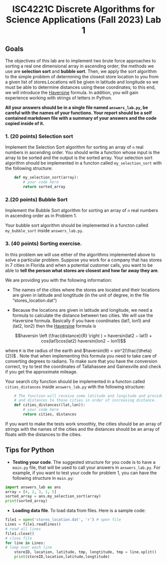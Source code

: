 <h1 style="text-align:center;">ISC4221C Discrete Algorithms for Science Applications (Fall 2023) Lab 1</h1>

## Goals
The objectives of this lab are to implement two brute force approaches to sorting a real one dimensional array in ascending order; the methods we use are **selection sort** and **bubble sort**. Then, we apply the sort algorithm to the simple problem of determining the closest store location to you from a given list of stores.Locations will be given in latitude and longitude so we must be able to determine distances using these coordinates; to this end, we will introduce the [Haversine](https://en.wikipedia.org/wiki/Haversine_formula) formula. In addition, you will gain experience working with strings of letters in Python.  

**All your answers should be in a single file named `answers_lab.py`, be careful with the names of your functions. Your report should be a self contained markdown file with a summary of your answers and the code copied inside of it.**
 
###  1. (20 points) Selection sort ###
  Implement the Selection Sort algorithm for sorting an array of `n` real numbers in ascending order. You should write a function whose input is the array to be sorted and the output is the sorted array. 
  Your selection sort algorithm should be implemented in a functon called `my_selection_sort` with the following structure:

```python
    def my_selection_sort(array):
        # your code here
        return sorted_array
```

  
###  2.(20 points) Bubble Sort  ###

Implement the Bubble Sort algorithm for sorting an array of `n` real numbers in ascending
order as in Problem 1.

Your bubble sort algorithm should be implemented in a functon called `my_bubble_sort` inside `answers_lab.py`.

### 3. (40 points) Sorting exercise.

In this problem we will use either of the algorithms implemented above to solve a particular
problem. Suppose you work for a company that has stores in 7 cities in Florida and when a potential customer calls, you want to be able to **tell the person what stores are closest and how far away they are**.

We are providing you with the following information:

* The names of the cities where the stores are located and their locations are given in latitude and longtitude (in the unit of degree, in the file “stores_location.dat”)

* Because the locations are given in latitude and longitude, we need a formula to calculate the
distance between two cities. We will use the Haversine formula. Basically if you have coordinates (lat1, lon1) and (lat2, lon2) then the [Haversine](https://en.wikipedia.org/wiki/Haversine_formula) formula is

$$haversin \left (\frac{distance}{R} \right ) =  haversin(lat2 − lat1) + cos(lat1)cos(lat2) haversin(lon2 − lon1)$$

where `R` is the radius of the earth and $haversin(θ) = sin^2(\frac{\theta}{2})$ . Note that when implementing this formula you need to take care of converting degrees to radians. To make sure that you have the conversion
correct, try to test the coordinates of Tallahassee and Gainesville and check if you get the approximate
mileage. 

Your search city function should be implemented in a functon called `cities_distances` inside `answers_lab.py` with the following structure:

```python
    # The function will receive some latitude and longitude and provide a list of cities 
    # and distances to those cities in order of increasing distance.
    def cities_distances((lat,lon)):
        # your code here
        return cities, distances
```

If you want to make the tests work smoothly, the cities should be an array of strings with the names of the cities and the distances should be an array of floats with the distances to the cities.

## Tips for Python

* **Testing your code**. The suggested structure for you code is to have a `main.py` file, that will be used to call your answers in `answers_lab.py`. For example, if you want to test your code for problem 1, you can have the following structure in `main.py`:
```python
import answers_lab as ans
array = [4, 2, 3, 1, 5]
sorted_array = ans.my_selection_sort(array)
print(sorted_array)
```

* **Loading data file**. To load data from files. Here is a sample code:
```python
file1 = open('stores_location.dat', 'r') # open file
Lines = file1.readlines()
# read all lines
file1.close()
# close file
for line in Lines:
# loop over each line
    storeID, location, latitude, tmp, longtitude, tmp = line.split()
    print(storeID,location,latitude,longtitude)
```